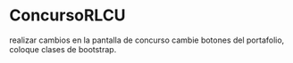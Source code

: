 # ConcursoRLCU
realizar cambios en la pantalla de concurso
cambie botones del portafolio, coloque clases de bootstrap.
